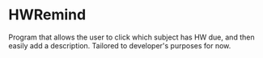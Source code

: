 # HWRemind

Program that allows the user to click which subject has HW due, and then easily add a description. Tailored to developer's purposes for now.
